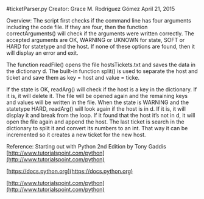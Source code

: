#ticketParser.py
Creator: Grace M. Rodríguez Gómez
April 21, 2015

Overview:
The script first checks if the command line has four arguments including the code file. If they are four, then the function correctArguments() will check if the arguments were written correctly. The accepted arguments are OK, WARNING or UKNOWN for state, SOFT or HARD for statetype and the host. If none of these options are found, then it will display an error and exit.

The function readFile() opens the file hostsTickets.txt and saves the data in the dictionary d. The built-in function split() is used to separate the host and ticket and save them as key = host and value = ticke.

If the state is OK, readArg() will check if the host is a key in the dictionary. If it is, it will delete it. The file will be opened again and the remaining keys and values will be written in the file. When the state is WARNING and the statetype HARD, readArg() will look again if the host is in d. If it is, it will display it and break from the loop. If it found that the host it’s not in d, it will open the file again and append the host. The last ticket is search in the dictionary to split it and convert its numbers to an int. That way it can be incremented so it creates a new ticket for the new host.

Reference:
Starting out with Python 2nd Edition by Tony Gaddis
[http://www.tutorialspoint.com/python](http://www.tutorialspoint.com/python)

[https://docs.python.org](https://docs.python.org)

[http://www.tutorialspoint.com/python](http://www.tutorialspoint.com/python)